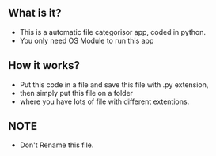 ##  What is it?  ##
- This is a automatic file categorisor app, coded in python. 
- You only need OS Module to run this app

##  How it works?  ##
- Put this code in a file and save this file with .py extension, 
- then simply put this file on a folder 
- where you have lots of file with different extentions.

## NOTE ##
- Don't Rename this file.
